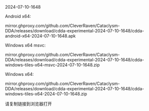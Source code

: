 2024-07-10-1648

Android x64:

mirror.ghproxy.com/github.com/CleverRaven/Cataclysm-DDA/releases/download/cdda-experimental-2024-07-10-1648/cdda-android-x64-2024-07-10-1648.apk

Windows x64 msvc:

mirror.ghproxy.com/github.com/CleverRaven/Cataclysm-DDA/releases/download/cdda-experimental-2024-07-10-1648/cdda-windows-tiles-x64-msvc-2024-07-10-1648.zip

Windows x64:

mirror.ghproxy.com/github.com/CleverRaven/Cataclysm-DDA/releases/download/cdda-experimental-2024-07-10-1648/cdda-windows-tiles-x64-2024-07-10-1648.zip

请复制链接到浏览器打开

